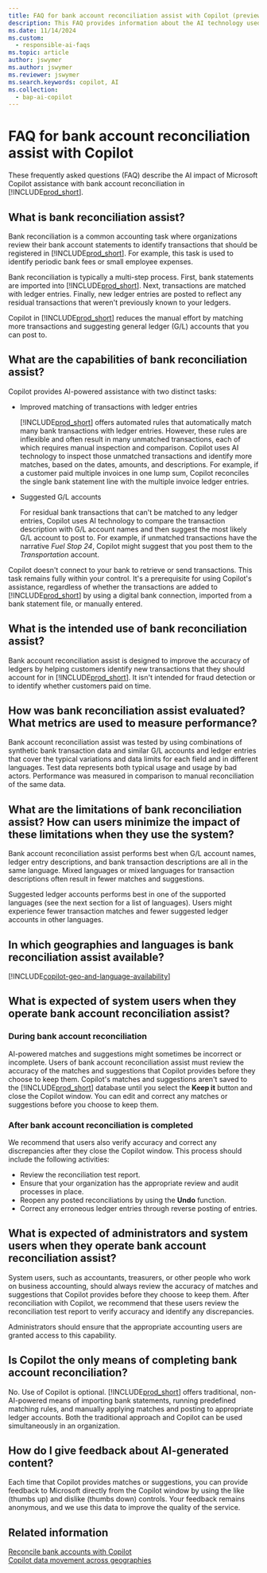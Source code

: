 ```yaml
---
title: FAQ for bank account reconciliation assist with Copilot (preview)
description: This FAQ provides information about the AI technology used for reconciling bank accounts and statements in Business Central. It includes key considerations and details about how AI is used, how it was tested and evaluated, and any specific limitations.
ms.date: 11/14/2024
ms.custom: 
  - responsible-ai-faqs
ms.topic: article
author: jswymer
ms.author: jswymer
ms.reviewer: jswymer
ms.search.keywords: copilot, AI 
ms.collection:
  - bap-ai-copilot
---
```


# FAQ for bank account reconciliation assist with Copilot

These frequently asked questions (FAQ) describe the AI impact of Microsoft Copilot assistance with bank account reconciliation in [!INCLUDE[prod_short](includes/prod_short.md)].

## What is bank reconciliation assist?

Bank reconciliation is a common accounting task where organizations review their bank account statements to identify transactions that should be registered in [!INCLUDE[prod_short](includes/prod_short.md)]. For example, this task is used to identify periodic bank fees or small employee expenses.

Bank reconciliation is typically a multi-step process. First, bank statements are imported into [!INCLUDE[prod_short](includes/prod_short.md)]. Next, transactions are matched with ledger entries. Finally, new ledger entries are posted to reflect any residual transactions that weren't previously known to your ledgers.

Copilot in [!INCLUDE[prod_short](includes/prod_short.md)] reduces the manual effort by matching more transactions and suggesting general ledger (G/L) accounts that you can post to.

## What are the capabilities of bank reconciliation assist?

Copilot provides AI-powered assistance with two distinct tasks:

- Improved matching of transactions with ledger entries

    [!INCLUDE[prod_short](includes/prod_short.md)] offers automated rules that automatically match many bank transactions with ledger entries. However, these rules are inflexible and often result in many unmatched transactions, each of which requires manual inspection and comparison. Copilot uses AI technology to inspect those unmatched transactions and identify more matches, based on the dates, amounts, and descriptions. For example, if a customer paid multiple invoices in one lump sum, Copilot reconciles the single bank statement line with the multiple invoice ledger entries.

- Suggested G/L accounts

    For residual bank transactions that can't be matched to any ledger entries, Copilot uses AI technology to compare the transaction description with G/L account names and then suggest the most likely G/L account to post to. For example, if unmatched transactions have the narrative *Fuel Stop 24*, Copilot might suggest that you post them to the *Transportation* account.

Copilot doesn't connect to your bank to retrieve or send transactions. This task remains fully within your control. It's a prerequisite for using Copilot's assistance, regardless of whether the transactions are added to [!INCLUDE[prod_short](includes/prod_short.md)] by using a digital bank connection, imported from a bank statement file, or manually entered.

## What is the intended use of bank reconciliation assist?

Bank account reconciliation assist is designed to improve the accuracy of ledgers by helping customers identify new transactions that they should account for in [!INCLUDE[prod_short](includes/prod_short.md)]. It isn't intended for fraud detection or to identify whether customers paid on time.

## How was bank reconciliation assist evaluated? What metrics are used to measure performance?

Bank account reconciliation assist was tested by using combinations of synthetic bank transaction data and similar G/L accounts and ledger entries that cover the typical variations and data limits for each field and in different languages. Test data represents both typical usage and usage by bad actors. Performance was measured in comparison to manual reconciliation of the same data.

## What are the limitations of bank reconciliation assist? How can users minimize the impact of these limitations when they use the system?

Bank account reconciliation assist performs best when G/L account names, ledger entry descriptions, and bank transaction descriptions are all in the same language. Mixed languages or mixed languages for transaction descriptions often result in fewer matches and suggestions.

Suggested ledger accounts performs best in one of the supported languages (see the next section for a list of languages). Users might experience fewer transaction matches and fewer suggested ledger accounts in other languages.

## In which geographies and languages is bank reconciliation assist available? 

[!INCLUDE[copilot-geo-and-language-availability](includes/copilot-geo-and-language-availability.md)]

## What is expected of system users when they operate bank account reconciliation assist?

### During bank account reconciliation

AI-powered matches and suggestions might sometimes be incorrect or incomplete. Users of bank account reconciliation assist must review the accuracy of the matches and suggestions that Copilot provides before they choose to keep them. Copilot's matches and suggestions aren't saved to the [!INCLUDE[prod_short](includes/prod_short.md)] database until you select the **Keep it** button and close the Copilot window. You can edit and correct any matches or suggestions before you choose to keep them.

### After bank account reconciliation is completed

We recommend that users also verify accuracy and correct any discrepancies after they close the Copilot window. This process should include the following activities:

- Review the reconciliation test report.
- Ensure that your organization has the appropriate review and audit processes in place.
- Reopen any posted reconciliations by using the **Undo** function.
- Correct any erroneous ledger entries through reverse posting of entries.

## What is expected of administrators and system users when they operate bank account reconciliation assist?

System users, such as accountants, treasurers, or other people who work on business accounting, should always review the accuracy of matches and suggestions that Copilot provides before they choose to keep them. After reconciliation with Copilot, we recommend that these users review the reconciliation test report to verify accuracy and identify any discrepancies.

Administrators should ensure that the appropriate accounting users are granted access to this capability.

## Is Copilot the only means of completing bank account reconciliation?

No. Use of Copilot is optional. [!INCLUDE[prod_short](includes/prod_short.md)] offers traditional, non-AI-powered means of importing bank statements, running predefined matching rules, and manually applying matches and posting to appropriate ledger accounts. Both the traditional approach and Copilot can be used simultaneously in an organization.

## How do I give feedback about AI-generated content?

Each time that Copilot provides matches or suggestions, you can provide feedback to Microsoft directly from the Copilot window by using the like (thumbs up) and dislike (thumbs down) controls. Your feedback remains anonymous, and we use this data to improve the quality of the service.

## Related information

[Reconcile bank accounts with Copilot](bank-reconciliation-with-copilot.md)  
[Copilot data movement across geographies](/dynamics365/business-central/ai-copilot-data-movement)  
